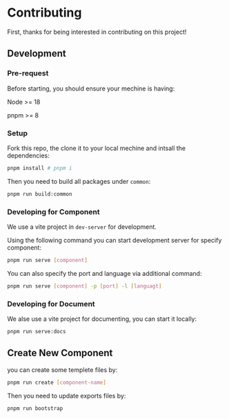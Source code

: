 # Contributing

First, thanks for being interested in contributing on this project!

## Development

### Pre-request

Before starting, you should ensure your mechine is having:

Node >= 18

pnpm >= 8

### Setup

Fork this repo, the clone it to your local mechine and intsall the dependencies:

```sh
pnpm install # pnpm i
```

Then you need to build all packages under `common`:

```sh
pnpm run build:common
```

### Developing for Component

We use a vite project in `dev-server` for development.

Using the following command you can start development server for specify component:

```sh
pnpm run serve [component]
```

You can also specify the port and language via additional command:

```sh
pnpm run serve [component] -p [port] -l [languagt]
```

### Developing for Document

We alse use a vite project for documenting, you can start it locally:

```sh
pnpm run serve:docs
```

## Create New Component

you can create some templete files by:

```sh
pnpm run create [component-name]
```

Then you need to update exports files by:

```sh
pnpm run bootstrap
```
